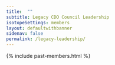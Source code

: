```yaml
---
title:  ""
subtitle: Legacy CDO Council Leadership
isotopeSettings: members
layout: defaultwithbanner
sidenav: false
permalink: /legacy-leadership/
---
```



{% include past-members.html %}



